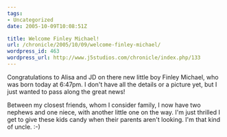 ```yaml
---
tags:
- Uncategorized
date: 2005-10-09T10:08:51Z

title: Welcome Finley Michael!
url: /chronicle/2005/10/09/welcome-finley-michael/
wordpress_id: 463
wordpress_url: http://www.j5studios.com/chronicle/index.php/133
---
```


Congratulations to Alisa and JD on there new little boy Finley Michael, who was born today at 6:47pm.  I don't have all the details or a picture yet, but I just wanted to pass along the great news!

Between my closest friends, whom I consider family, I now have two nephews and one niece, with another little one on the way. I'm just thrilled I get to give these kids candy when their parents aren't looking. I'm that kind of uncle. :-)

